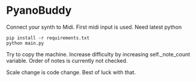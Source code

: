 # PyanoBuddy
Connect your synth to Midi. First midi input is used.
Need latest python
```
pip install -r requirements.txt
python main.py
```

Try to copy the machine.
Increase difficulty by increasing self._note_count variable.
Order of notes is currently not checked.

Scale change is code change. Best of luck with that.